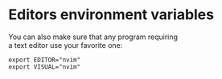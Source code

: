 # Editors environment variables

You can also make sure that any program requiring  
a text editor use your favorite one:  

```
export EDITOR="nvim"
export VISUAL="nvim"
```

